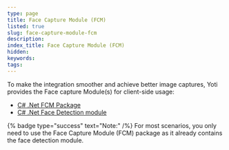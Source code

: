 ```yaml
---
type: page
title: Face Capture Module (FCM)
listed: true
slug: face-capture-module-fcm
description: 
index_title: Face Capture Module (FCM)
hidden: 
keywords: 
tags: 
---
```


To make the integration smoother and achieve better image captures, Yoti provides the Face capture Module(s) for client-side usage:

- [C# .Net FCM Package](https://www.nuget.org/packages/Yoti.FCM)
- [C# .Net Face Detection module](https://www.nuget.org/packages/Yoti.FCM.FaceDetection)

{% badge type="success" text="Note:" /%} For most scenarios, you only need to use the Face Capture Module (FCM) package as it already contains the face detection module.